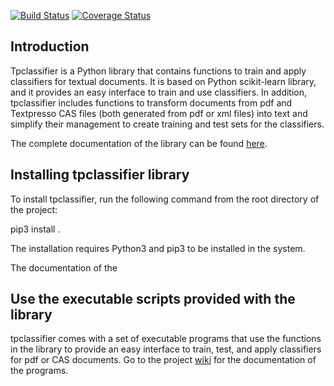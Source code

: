 [![Build Status](https://travis-ci.org/valearna/tpclassifier.svg?branch=master)](https://travis-ci.org/valearna/egonetworks) [![Coverage Status](https://coveralls.io/repos/github/valearna/tpclassifer/badge.svg?branch=master)](https://coveralls.io/github/valearna/tpclassifer?branch=master)

## Introduction

Tpclassifier is a Python library that contains functions to train and apply classifiers for textual documents. It is
based on Python scikit-learn library, and it provides an easy interface to train and use classifiers. In addition,
tpclassifier includes functions to transform documents from pdf and Textpresso CAS files (both generated from pdf or xml
files) into text and simplify their management to create training and test sets for the classifiers.

The complete documentation of the library can be found [here](http://tpclassifier.readthedocs.io/en/latest/).

## Installing tpclassifier library

To install tpclassifier, run the following command from the root directory of the project:

pip3 install .

The installation requires Python3 and pip3 to be installed in the system.

The documentation of the

## Use the executable scripts provided with the library

tpclassifier comes with a set of executable programs that use the functions in the library to provide an easy interface
to train, test, and apply classifiers for pdf or CAS documents. Go to the project
[wiki](https://github.com/valearna/tpclassifer/wiki) for the documentation of the programs.
